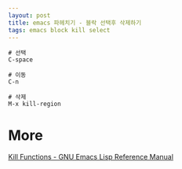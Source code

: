 ```yaml
---
layout: post
title: emacs 파헤치기 - 블락 선택후 삭제하기
tags: emacs block kill select
---
```


```
# 선택
C-space

# 이동
C-n

# 삭제
M-x kill-region
```

# More
[Kill Functions - GNU Emacs Lisp Reference Manual](https://www.gnu.org/software/emacs/manual/html_node/elisp/Kill-Functions.html)
